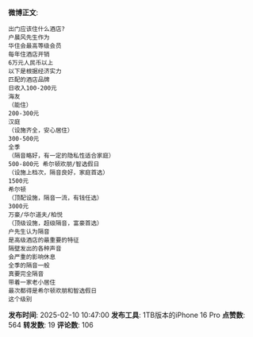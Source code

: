 **微博正文**: 
```
出门应该住什么酒店?
户晨风先生作为
华住会最高等级会员
每年住酒店开销
6万元人民币以上
以下是根据经济实力
匹配的酒店品牌
日收入100-200元
海友
（能住）
200-300元
汉庭
（设施齐全，安心居住）
300-500元
全季
（隔音略好，有一定的隐私性适合家庭）
500-800元 希尔顿欢朋/智选假日
（设施上档次，隔音良好，家庭首选）
1500元
希尔顿
（顶配设施，隔音一流，有钱任选）
3000元
万豪/华尔道夫/柏悦
（顶级设施，超级隔音，富豪首选）
户先生认为隔音
是高级酒店的最重要的特征
隔壁发出的各种声音
会严重的影响休息
全季的隔音一般
真要完全隔音
带着一家老小居住
最次都得是希尔顿欢朋和智选假日
这个级别
```
**发布时间**: 2025-02-10 10:47:00
**发布工具**: 1TB版本的iPhone 16 Pro
**点赞数**: 564
**转发数**: 19
**评论数**: 106
